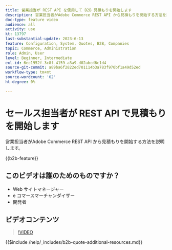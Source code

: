 ```yaml
---
title: 営業担当が REST API を使用して B2B 見積もりを開始します
description: 営業担当者がAdobe Commerce REST API から見積もりを開始する方法を説明します。
doc-type: feature video
audience: all
activity: use
kt: 13797
last-substantial-update: 2023-6-13
feature: Configuration, System, Quotes, B2B, Companies
topic: Commerce, Administration
role: Admin, User
level: Beginner, Intermediate
exl-id: 6ec1952f-3c8f-4159-a3a9-d02abcd6c1d4
source-git-commit: a89ba6f2822ed701114b3a783f970bf1a49d52ed
workflow-type: tm+mt
source-wordcount: '62'
ht-degree: 0%

---
```


# セールス担当者が REST API で見積もりを開始します

営業担当者がAdobe Commerce REST API から見積もりを開始する方法を説明します。

{{b2b-feature}}

## このビデオは誰のためのものですか？

- Web サイトマネージャー
- e コマースマーチャンダイザー
- 開発者

## ビデオコンテンツ

>[!VIDEO](https://video.tv.adobe.com/v/3420414?learn=on)

{{$include /help/_includes/b2b-quote-additional-resources.md}}
